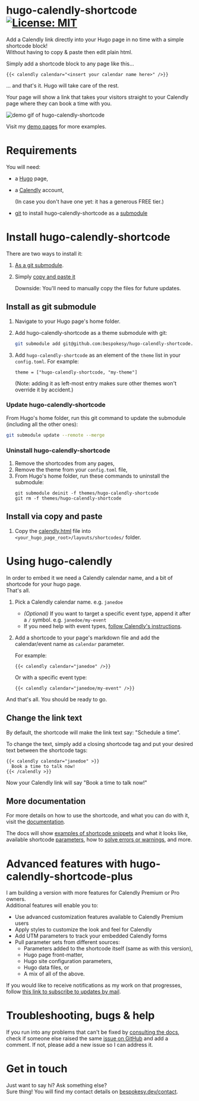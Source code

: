 # hugo-calendly-shortcode [![License: MIT](https://img.shields.io/badge/License-MIT-yellow.svg)](https://opensource.org/licenses/MIT)
Add a Calendly link directly into your Hugo page in no time with a simple shortcode block!  
Without having to copy & paste then edit plain html.

Simply add a shortcode block to any page like this...
```
{{< calendly calendar="<insert your calendar name here>" />}}
```
... and that's it. Hugo will take care of the rest.

Your page will show a link that takes your visitors straight to your Calendly page where they can book a time with you.

![demo gif of hugo-calendly-shortcode](http://i.imgur.com/KxnCQ7i.gif)

Visit my [demo pages](https://docs.hcs.bespokesy.dev/examples/hugo-calendly-shortcode/) for more examples.

# Requirements
You will need:
- a [Hugo](https://gohugo.io/) page,
- a [Calendly](https://calendly.com) account,

  (In case you don't have one yet: it has a generous FREE tier.)
- [git](https://git-scm.com/) to install hugo-calendly-shortcode as a [submodule](https://git-scm.com/book/en/v2/Git-Tools-Submodules)

# Install hugo-calendly-shortcode
There are two ways to install it:
1. [As a git submodule](#install-as-git-submodule).
2. Simply [copy and paste it](#install-via-copy-and-paste)

   Downside: You'll need to manually copy the files for future updates.


## Install as git submodule
1. Navigate to your Hugo page's home folder.
2. Add hugo-calendly-shortcode as a theme submodule with git:

   ```bash
   git submodule add git@github.com:bespokesy/hugo-calendly-shortcode.git themes/hugo-calendly-shortcode
   ```
3. Add `hugo-calendly-shortcode` as an element of the `theme` list in your `config.toml`. For example:
   ```
   theme = ["hugo-calendly-shortcode, "my-theme"]
   ```
   (Note: adding it as left-most entry makes sure other themes won't override it by accident.)

### Update hugo-calendly-shortcode
From Hugo's home folder, run this git command to update the submodule (including all the other ones):
```bash
git submodule update --remote --merge
```

### Uninstall hugo-calendly-shortcode
1. Remove the shortcodes from any pages,
2. Remove the theme from your `config.toml` file,
3. From Hugo's home folder, run these commands to uninstall the submodule: 
   ```
   git submodule deinit -f themes/hugo-calendly-shortcode
   git rm -f themes/hugo-calendly-shortcode
   ```

## Install via copy and paste
1. Copy the [calendly.html](layouts/shortcodes/calendly.html) file into `<your_hugo_page_root>/layouts/shortcodes/` folder.

# Using hugo-calendly
In order to embed it we need a Calendly calendar name, and a bit of shortcode for your hugo page.  
That's all.

1. Pick a Calendly calendar name. e.g. `janedoe`
   - *(Optional)* If you want to target a specific event type, append it after a `/` symbol. e.g. `janedoe/my-event`
   - If you need help with event types, [follow Calendly's instructions](https://help.calendly.com/hc/en-us/articles/115002939274-Account-setup#2).
2. Add a shortcode to your page's markdown file and add the calendar/event name as `calendar` parameter. 
   
   For example:
   ```
   {{< calendly calendar="janedoe" />}}
   ```
   Or with a specific event type:
   ```
   {{< calendly calendar="janedoe/my-event" />}}
   ```

And that's all. You should be ready to go.

## Change the link text
By default, the shortcode will make the link text say: "Schedule a time".

To change the text, simply add a closing shortcode tag and put your desired text between the shortcode tags:
```
{{< calendly calendar="janedoe" >}}
  Book a time to talk now!
{{< /calendly >}}
```

Now your Calendly link will say "Book a time to talk now!"

## More documentation
For more details on how to use the shortcode, and what you can do with it, visit the [documentation](https://docs.hcs.bespokesy.dev/overview/). 

The docs will show [examples of shortcode snippets](https://docs.hcs.bespokesy.dev/examples/hugo-calendly-shortcode/) and what it looks like, available shortcode [parameters](https://docs.hcs.bespokesy.dev/parameters/), how to [solve errors or warnings](https://docs.hcs.bespokesy.dev/errors_warnings/), and more.

# Advanced features with hugo-calendly-shortcode-plus
I am building a version with more features for Calendly Premium or Pro owners.  
Additional features will enable you to:
- Use advanced customization features available to Calendly Premium users
- Apply styles to customize the look and feel for Calendly
- Add UTM parameters to track your embedded Calendly forms
- Pull parameter sets from different sources:
  - Parameters added to the shortcode itself (same as with this version),
  - Hugo page front-matter,
  - Hugo site configuration parameters,
  - Hugo data files, or
  - A mix of all of the above.

If you would like to receive notifications as my work on that progresses, follow [this link to subscribe to updates by mail](https://landing.mailerlite.com/webforms/landing/v3z7p1).

# Troubleshooting, bugs & help
If you run into any problems that can't be fixed by [consulting the docs](https://docs.hcs.bespokesy.dev/errors_warnings/), check if someone else raised the same [issue on GitHub](https://github.com/bespokesy/hugo-calendly-shortcode/issues) and add a comment. If not, please add a new issue so I can address it.

# Get in touch
Just want to say hi? Ask something else?  
Sure thing! You will find my contact details on [bespokesy.dev/contact](https://bespokesy.dev/contact/).
